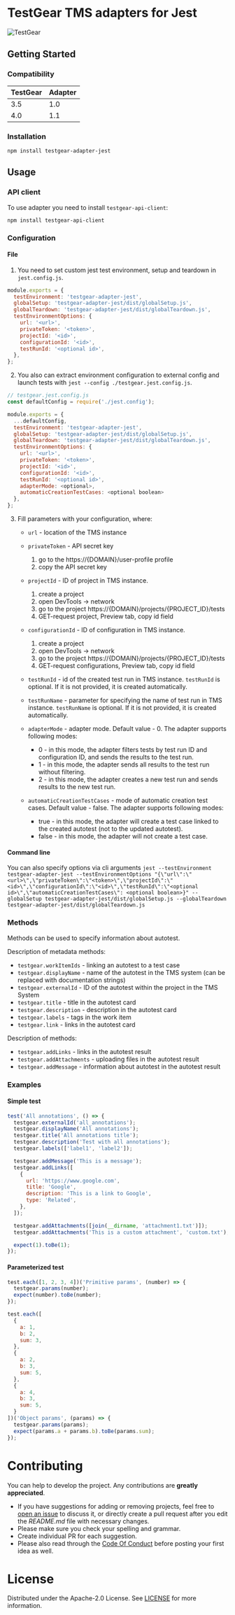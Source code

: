 # TestGear TMS adapters for Jest
![TestGear](https://raw.githubusercontent.com/testgear-tms/adapters-js/master/images/banner.png)

## Getting Started

### Compatibility

| TestGear | Adapter |
|----------|---------|
| 3.5      | 1.0     |
| 4.0      | 1.1     |

### Installation
```
npm install testgear-adapter-jest
```

## Usage

### API client

To use adapter you need to install `testgear-api-client`:
```
npm install testgear-api-client
```

### Configuration

#### File

1. You need to set custom jest test environment, setup and teardown in `jest.config.js`.

```js
module.exports = {
  testEnvironment: 'testgear-adapter-jest',
  globalSetup: 'testgear-adapter-jest/dist/globalSetup.js',
  globalTeardown: 'testgear-adapter-jest/dist/globalTeardown.js',
  testEnvironmentOptions: {
    url: '<url>',
    privateToken: '<token>',
    projectId: '<id>',
    configurationId: '<id>',
    testRunId: '<optional id>',
  },
};
```

2. You also can extract environment configuration to external config and launch tests with `jest --config ./testgear.jest.config.js`.

```js
// testgear.jest.config.js
const defaultConfig = require('./jest.config');

module.exports = {
  ...defaultConfig,
  testEnvironment: 'testgear-adapter-jest',
  globalSetup: 'testgear-adapter-jest/dist/globalSetup.js',
  globalTeardown: 'testgear-adapter-jest/dist/globalTeardown.js',
  testEnvironmentOptions: {
    url: '<url>',
    privateToken: '<token>',
    projectId: '<id>',
    configurationId: '<id>',
    testRunId: '<optional id>',
    adapterMode: <optional>,
    automaticCreationTestCases: <optional boolean>
  },
};
```

3. Fill parameters with your configuration, where:  
    * `url` - location of the TMS instance  
      
    * `privateToken` - API secret key
        1. go to the https://{DOMAIN}/user-profile profile
        2. copy the API secret key
    
    * `projectId` - ID of project in TMS instance.
    
        1. create a project
        2. open DevTools -> network
        3. go to the project https://{DOMAIN}/projects/{PROJECT_ID}/tests
        4. GET-request project, Preview tab, copy id field  
    
    * `configurationId` - ID of configuration in TMS instance.
    
        1. create a project  
        2. open DevTools -> network  
        3. go to the project https://{DOMAIN}/projects/{PROJECT_ID}/tests  
        4. GET-request configurations, Preview tab, copy id field  
    
    * `testRunId` - id of the created test run in TMS instance. `testRunId` is optional. If it is not provided, it is created automatically.  
      
    * `testRunName` - parameter for specifying the name of test run in TMS instance. `testRunName` is optional. If it is not provided, it is created automatically.  

    * `adapterMode` - adapter mode. Default value - 0. The adapter supports following modes:
      * 0 - in this mode, the adapter filters tests by test run ID and configuration ID, and sends the results to the test run.
      * 1 - in this mode, the adapter sends all results to the test run without filtering.
      * 2 - in this mode, the adapter creates a new test run and sends results to the new test run.
    
    * `automaticCreationTestCases` - mode of automatic creation test cases. Default value - false. The adapter supports following modes:
       * true - in this mode, the adapter will create a test case linked to the created autotest (not to the updated autotest).
       * false - in this mode, the adapter will not create a test case.

#### Command line

You can also specify options via cli arguments `jest --testEnvironment testgear-adapter-jest --testEnvironmentOptions "{\"url\":\"<url>\",\"privateToken\":\"<token>\",\"projectId\":\"<id>\",\"configurationId\":\"<id>\",\"testRunId\":\"<optional id>\",\"automaticCreationTestCases\": <optional boolean>}" --globalSetup testgear-adapter-jest/dist/globalSetup.js --globalTeardown testgear-adapter-jest/dist/globalTeardown.js`


### Methods

Methods can be used to specify information about autotest.

Description of metadata methods:
- `testgear.workItemIds` - linking an autotest to a test case
- `testgear.displayName` - name of the autotest in the TMS system (can be replaced with documentation strings)
- `testgear.externalId` - ID of the autotest within the project in the TMS System
- `testgear.title` - title in the autotest card
- `testgear.description` - description in the autotest card
- `testgear.labels` - tags in the work item
- `testgear.link` - links in the autotest card

Description of methods:
- `testgear.addLinks` - links in the autotest result
- `testgear.addAttachments` - uploading files in the autotest result
- `testgear.addMessage` - information about autotest in the autotest result

### Examples

#### Simple test
```js
test('All annotations', () => {
  testgear.externalId('all_annotations');
  testgear.displayName('All annotations');
  testgear.title('All annotations title');
  testgear.description('Test with all annotations');
  testgear.labels(['label1', 'label2']);

  testgear.addMessage('This is a message');
  testgear.addLinks([
    {
      url: 'https://www.google.com',
      title: 'Google',
      description: 'This is a link to Google',
      type: 'Related',
    },
  ]);

  testgear.addAttachments([join(__dirname, 'attachment1.txt')]);
  testgear.addAttachments('This is a custom attachment', 'custom.txt');

  expect(1).toBe(1);
});
```

#### Parameterized test
```js
test.each([1, 2, 3, 4])('Primitive params', (number) => {
  testgear.params(number);
  expect(number).toBe(number);
});

test.each([
  {
    a: 1,
    b: 2,
    sum: 3,
  },
  {
    a: 2,
    b: 3,
    sum: 5,
  },
  {
    a: 4,
    b: 3,
    sum: 5,
  }
])('Object params', (params) => {
  testgear.params(params);
  expect(params.a + params.b).toBe(params.sum);
});
```


# Contributing

You can help to develop the project. Any contributions are **greatly appreciated**.

* If you have suggestions for adding or removing projects, feel free to [open an issue](https://github.com/testgear-tms/adapters-js/issues/new) to discuss it, or directly create a pull request after you edit the *README.md* file with necessary changes.
* Please make sure you check your spelling and grammar.
* Create individual PR for each suggestion.
* Please also read through the [Code Of Conduct](https://github.com/testgear-tms/adapters-js/blob/master/CODE_OF_CONDUCT.md) before posting your first idea as well.

# License

Distributed under the Apache-2.0 License. See [LICENSE](https://github.com/testgear-tms/adapters-js/blob/master/LICENSE.md) for more information.

